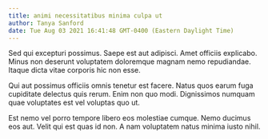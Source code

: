 ```yaml
---
title: animi necessitatibus minima culpa ut
author: Tanya Sanford
date: Tue Aug 03 2021 16:41:48 GMT-0400 (Eastern Daylight Time)
---
```

Sed qui excepturi possimus. Saepe est aut adipisci. Amet officiis explicabo. Minus non deserunt voluptatem doloremque magnam nemo repudiandae. Itaque dicta vitae corporis hic non esse.

 Qui aut possimus officiis omnis tenetur est facere. Natus quos earum fuga cupiditate delectus quis rerum. Enim non quo modi. Dignissimos numquam quae voluptates est vel voluptas quo ut.

 Est nemo vel porro tempore libero eos molestiae cumque. Nemo ducimus eos aut. Velit qui est quas id non. A nam voluptatem natus minima iusto nihil.